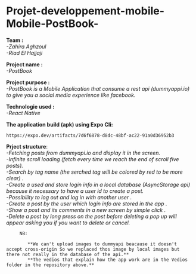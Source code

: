 
# Projet-developpement-mobile-Mobile-PostBook-
**Team :**</br>
_-Zahira Aghzoul_</br>
_-Riad El Hajjaji_

**Project name :**</br>
_-PostBook_
 
**Project purpose :**</br>
       _-PostBook is a Mobile Application that consume a rest api (dummyappi.io) to give you a social media  experience like facebook._


**Technologie used :**</br>
_-React Native_

**The application build (apk) using Expo Cli:**

    https://expo.dev/artifacts/7d6f6878-d8dc-48bf-ac22-91a0d36952b3

**Prject structure**:
         </br> _-Fetching posts from dummyapi.io and display it in the screen._
          </br>_-Infinite scroll loading (fetch every time we reach the end of scroll five posts)._
         </br> _-Search by tag name (the serched tag will be colored by red to be more clear) ._
          </br>_-Create a used and store login info in a local database (AsyncStorage api) because it necessary to have a user id to create a post._
         </br> _-Possibility to log out and log in with another user ._
         </br> _-Create a post by the user which login info are stored in the app ._
         </br>_-Show a post and its comments in a new screen by simple click ._
         </br>_-Delete a post by long press on the post before deleting a pop up will appear asking you if you want to delete or cancel._

         NB:
         
            **We can't upload images to dummyapi beacause it doesn't accept cross-origin So we replaced thos image by local images but there not really in the database of the api.**
            **The vedios that explain how the app work are in the Vedios folder in the repository above.**
